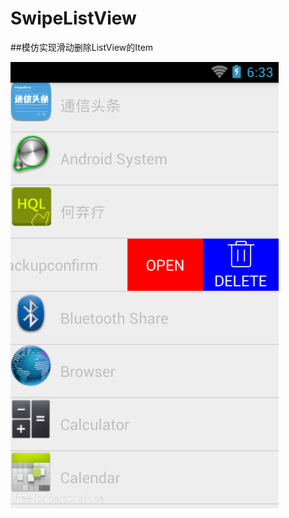 # SwipeListView

##模仿实现滑动删除ListView的Item

 ![image](https://github.com/lishuang1234/SwipeListView/raw/master/SwipeListView/screenshort/swipeListView.png)
